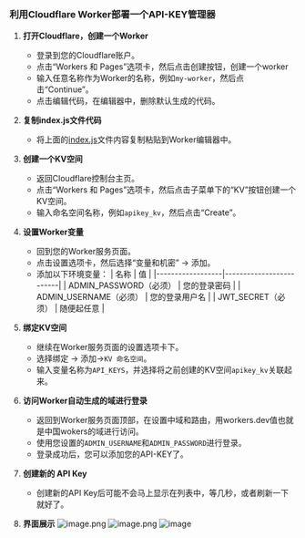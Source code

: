 ### 利用Cloudflare Worker部署一个API-KEY管理器

1. **打开Cloudflare，创建一个Worker**
   - 登录到您的Cloudflare账户。
   - 点击“Workers 和 Pages”选项卡，然后点击创建按钮，创建一个worker
   - 输入任意名称作为Worker的名称，例如`my-worker`，然后点击“Continue”。
   - 点击编辑代码，在编辑器中，删除默认生成的代码。

2. **复制index.js文件代码**
   - 将上面的[index.js](https://github.com/fengshengbanxia/API-KEY/blob/main/index.js)文件内容复制粘贴到Worker编辑器中。

3. **创建一个KV空间**
   - 返回Cloudflare控制台主页。
   - 点击“Workers 和 Pages”选项卡，然后点击子菜单下的“KV”按钮创建一个KV空间。
   - 输入命名空间名称，例如`apikey_kv`，然后点击“Create”。

4. **设置Worker变量**
   - 回到您的Worker服务页面。
   - 点击设置选项卡，然后选择“变量和机密” -> 添加。
   - 添加以下环境变量：
     | 名称             | 值                      |
     |------------------|-------------------------|
     | ADMIN_PASSWORD（必须）   | 您的登录密码            |
     | ADMIN_USERNAME（必须）   | 您的登录用户名          |
     | JWT_SECRET（必须）       | 随便起任意                  |

5. **绑定KV空间**
   - 继续在Worker服务页面的设置选项卡下。
   - 选择绑定 -> 添加->`KV 命名空间`。
   - 输入变量名称为`API_KEYS`，并选择将之前创建的KV空间`apikey_kv`关联起来。

6. **访问Worker自动生成的域进行登录**
   - 返回到Worker服务页面顶部，在设置中域和路由，用workers.dev值也就是中国wokers的域进行访问。
   - 使用您设置的`ADMIN_USERNAME`和`ADMIN_PASSWORD`进行登录。
   - 登录成功后，您可以添加您的API-KEY了。

7. **创建新的 API Key**
   - 创建新的API Key后可能不会马上显示在列表中，等几秒，或者刷新一下就好了。

8. **界面展示**
   ![image.png](https://tgpicture.6666689.xyz/file/1732016997908_image.png)
   ![image.png](https://tgpicture.6666689.xyz/file/1732017092874_image.png)
   ![image](https://github.com/user-attachments/assets/3cabd859-6d43-4ed9-ba12-41b0c13d15b4)
